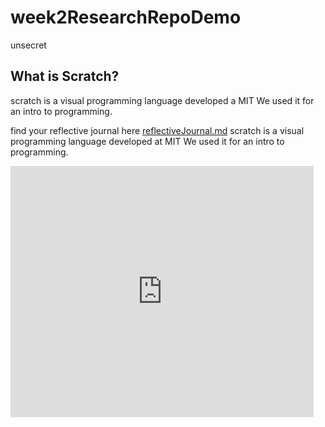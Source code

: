 # week2ResearchRepoDemo

<!-- how to comment in markdown -->
unsecret

## What is Scratch? 
scratch is a visual programming language developed a MIT We used it for an intro to programming.

find your reflective journal here [reflectiveJournal.md](./reflections/reflectiveJournal.md)
scratch is a visual programming language developed at MIT We used it for an intro to programming.
<iframe src="https://scratch.mit.edu/projects/719220636/embed" allowtransparency="true" width="485" height="402" frameborder="0" scrolling="no" allowfullscreen></iframe>
